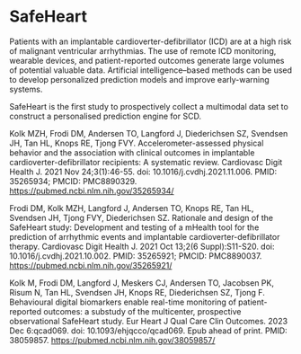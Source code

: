 # SafeHeart

Patients with an implantable cardioverter-defibrillator (ICD) are at a high risk of malignant ventricular arrhythmias. The use of remote ICD monitoring, wearable devices, and patient-reported outcomes generate large volumes of potential valuable data. Artificial intelligence–based methods can be used to develop personalized prediction models and improve early-warning systems.

SafeHeart is the first study to prospectively collect a multimodal data set to construct a personalised prediction engine for SCD.

Kolk MZH, Frodi DM, Andersen TO, Langford J, Diederichsen SZ, Svendsen JH, Tan HL, Knops RE, Tjong FVY. Accelerometer-assessed physical behavior and the association with clinical outcomes in implantable cardioverter-defibrillator recipients: A systematic review. Cardiovasc Digit Health J. 2021 Nov 24;3(1):46-55. doi: 10.1016/j.cvdhj.2021.11.006. PMID: 35265934; PMCID: PMC8890329.
https://pubmed.ncbi.nlm.nih.gov/35265934/

Frodi DM, Kolk MZH, Langford J, Andersen TO, Knops RE, Tan HL, Svendsen JH, Tjong FVY, Diederichsen SZ. Rationale and design of the SafeHeart study: Development and testing of a mHealth tool for the prediction of arrhythmic events and implantable cardioverter-defibrillator therapy. Cardiovasc Digit Health J. 2021 Oct 13;2(6 Suppl):S11-S20. doi: 10.1016/j.cvdhj.2021.10.002. PMID: 35265921; PMCID: PMC8890037.
https://pubmed.ncbi.nlm.nih.gov/35265921/

Kolk M, Frodi DM, Langford J, Meskers CJ, Andersen TO, Jacobsen PK, Risum N, Tan HL, Svendsen JH, Knops RE, Diederichsen SZ, Tjong F. Behavioural digital biomarkers enable real-time monitoring of patient-reported outcomes: a substudy of the multicenter, prospective observational SafeHeart study. Eur Heart J Qual Care Clin Outcomes. 2023 Dec 6:qcad069. doi: 10.1093/ehjqcco/qcad069. Epub ahead of print. PMID: 38059857.
https://pubmed.ncbi.nlm.nih.gov/38059857/

